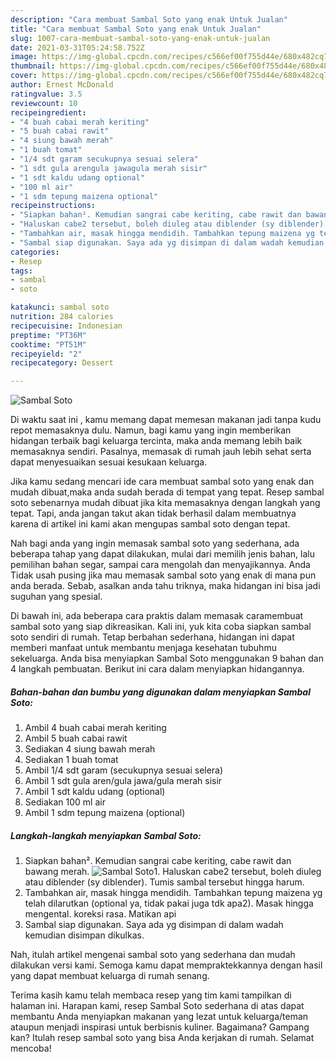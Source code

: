 ```yaml
---
description: "Cara membuat Sambal Soto yang enak Untuk Jualan"
title: "Cara membuat Sambal Soto yang enak Untuk Jualan"
slug: 1007-cara-membuat-sambal-soto-yang-enak-untuk-jualan
date: 2021-03-31T05:24:58.752Z
image: https://img-global.cpcdn.com/recipes/c566ef00f755d44e/680x482cq70/sambal-soto-foto-resep-utama.jpg
thumbnail: https://img-global.cpcdn.com/recipes/c566ef00f755d44e/680x482cq70/sambal-soto-foto-resep-utama.jpg
cover: https://img-global.cpcdn.com/recipes/c566ef00f755d44e/680x482cq70/sambal-soto-foto-resep-utama.jpg
author: Ernest McDonald
ratingvalue: 3.5
reviewcount: 10
recipeingredient:
- "4 buah cabai merah keriting"
- "5 buah cabai rawit"
- "4 siung bawah merah"
- "1 buah tomat"
- "1/4 sdt garam secukupnya sesuai selera"
- "1 sdt gula arengula jawagula merah sisir"
- "1 sdt kaldu udang optional"
- "100 ml air"
- "1 sdm tepung maizena optional"
recipeinstructions:
- "Siapkan bahan². Kemudian sangrai cabe keriting, cabe rawit dan bawang merah."
- "Haluskan cabe2 tersebut, boleh diuleg atau diblender (sy diblender). Tumis sambal tersebut hingga harum."
- "Tambahkan air, masak hingga mendidih. Tambahkan tepung maizena yg telah dilarutkan (optional ya, tidak pakai juga tdk apa2). Masak hingga mengental. koreksi rasa. Matikan api"
- "Sambal siap digunakan. Saya ada yg disimpan di dalam wadah kemudian disimpan dikulkas."
categories:
- Resep
tags:
- sambal
- soto

katakunci: sambal soto 
nutrition: 284 calories
recipecuisine: Indonesian
preptime: "PT36M"
cooktime: "PT51M"
recipeyield: "2"
recipecategory: Dessert

---
```



![Sambal Soto](https://img-global.cpcdn.com/recipes/c566ef00f755d44e/680x482cq70/sambal-soto-foto-resep-utama.jpg)

Di waktu  saat ini , kamu memang dapat memesan makanan jadi tanpa kudu repot memasaknya dulu. Namun, bagi kamu yang ingin memberikan hidangan terbaik bagi keluarga tercinta, maka anda memang lebih baik memasaknya sendiri. Pasalnya, memasak di rumah jauh lebih sehat serta dapat menyesuaikan sesuai kesukaan keluarga.

Jika kamu sedang mencari ide cara membuat sambal soto yang enak dan mudah dibuat,maka anda sudah berada di tempat yang tepat. Resep sambal soto  sebenarnya mudah dibuat jika kita memasaknya dengan langkah yang tepat. Tapi, anda jangan takut akan tidak berhasil dalam membuatnya 
karena di artikel ini kami akan mengupas sambal soto dengan tepat.  



Nah bagi anda yang ingin memasak sambal soto yang sederhana, ada beberapa tahap yang dapat dilakukan, mulai dari memilih jenis bahan, lalu pemilihan bahan segar, sampai cara mengolah dan menyajikannya. Anda Tidak usah pusing jika mau memasak sambal soto yang enak di mana pun anda berada. Sebab, asalkan anda  tahu triknya, maka hidangan ini bisa jadi suguhan yang spesial.

Di bawah ini, ada beberapa cara praktis  dalam memasak caramembuat sambal soto yang siap dikreasikan. Kali ini, yuk kita coba siapkan sambal soto sendiri di rumah. Tetap berbahan sederhana, hidangan ini dapat memberi manfaat untuk membantu menjaga kesehatan tubuhmu sekeluarga. Anda bisa menyiapkan Sambal Soto menggunakan 9 bahan dan 4 langkah pembuatan. Berikut ini cara dalam menyiapkan hidangannya.

<!--inarticleads1-->

##### Bahan-bahan dan bumbu yang digunakan dalam menyiapkan Sambal Soto:

1. Ambil 4 buah cabai merah keriting
1. Ambil 5 buah cabai rawit
1. Sediakan 4 siung bawah merah
1. Sediakan 1 buah tomat
1. Ambil 1/4 sdt garam (secukupnya sesuai selera)
1. Ambil 1 sdt gula aren/gula jawa/gula merah sisir
1. Ambil 1 sdt kaldu udang (optional)
1. Sediakan 100 ml air
1. Ambil 1 sdm tepung maizena (optional)




<!--inarticleads2-->

##### Langkah-langkah menyiapkan Sambal Soto:

1. Siapkan bahan². Kemudian sangrai cabe keriting, cabe rawit dan bawang merah.
<img src="https://img-global.cpcdn.com/steps/9ec59b085dcabb1f/160x128cq70/sambal-soto-langkah-memasak-1-foto.jpg" alt="Sambal Soto">1. Haluskan cabe2 tersebut, boleh diuleg atau diblender (sy diblender). Tumis sambal tersebut hingga harum.
1. Tambahkan air, masak hingga mendidih. Tambahkan tepung maizena yg telah dilarutkan (optional ya, tidak pakai juga tdk apa2). Masak hingga mengental. koreksi rasa. Matikan api
1. Sambal siap digunakan. Saya ada yg disimpan di dalam wadah kemudian disimpan dikulkas.




Nah, itulah artikel mengenai  sambal soto  yang sederhana dan mudah dilakukan versi kami. Semoga kamu dapat mempraktekkannya dengan hasil yang dapat membuat keluarga di rumah senang. 

Terima kasih kamu telah membaca resep yang tim kami tampilkan di halaman ini. Harapan kami, resep  Sambal Soto sederhana di atas dapat membantu Anda menyiapkan makanan yang lezat untuk keluarga/teman ataupun menjadi inspirasi untuk berbisnis kuliner. Bagaimana? Gampang kan? Itulah resep sambal soto yang bisa Anda kerjakan di rumah. Selamat mencoba!

